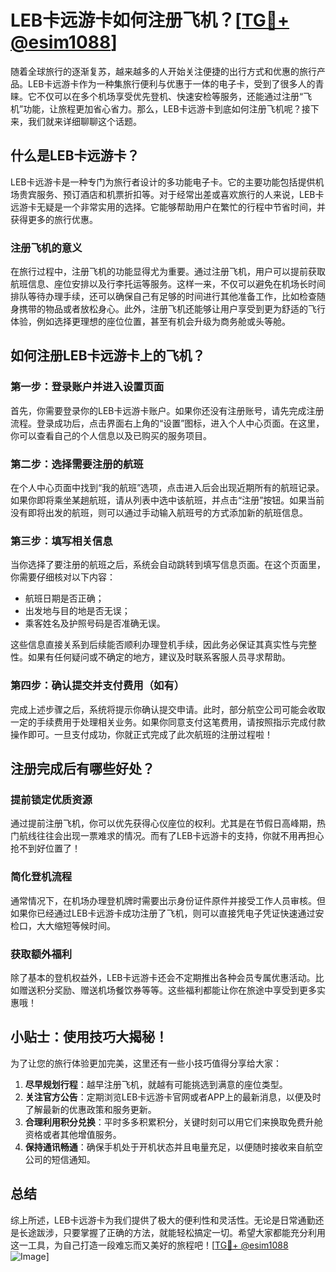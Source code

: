 # LEB卡远游卡如何注册飞机？[[TG💪+ @esim1088](https://t.me/s/esim1088)]

随着全球旅行的逐渐复苏，越来越多的人开始关注便捷的出行方式和优惠的旅行产品。LEB卡远游卡作为一种集旅行便利与优惠于一体的电子卡，受到了很多人的青睐。它不仅可以在多个机场享受优先登机、快速安检等服务，还能通过注册“飞机”功能，让旅程更加省心省力。那么，LEB卡远游卡到底如何注册飞机呢？接下来，我们就来详细聊聊这个话题。

## 什么是LEB卡远游卡？

LEB卡远游卡是一种专门为旅行者设计的多功能电子卡。它的主要功能包括提供机场贵宾服务、预订酒店和机票折扣等。对于经常出差或喜欢旅行的人来说，LEB卡远游卡无疑是一个非常实用的选择。它能够帮助用户在繁忙的行程中节省时间，并获得更多的旅行优惠。

### 注册飞机的意义

在旅行过程中，注册飞机的功能显得尤为重要。通过注册飞机，用户可以提前获取航班信息、座位安排以及行李托运等服务。这样一来，不仅可以避免在机场长时间排队等待办理手续，还可以确保自己有足够的时间进行其他准备工作，比如检查随身携带的物品或者放松身心。此外，注册飞机还能够让用户享受到更为舒适的飞行体验，例如选择更理想的座位位置，甚至有机会升级为商务舱或头等舱。

## 如何注册LEB卡远游卡上的飞机？

### 第一步：登录账户并进入设置页面

首先，你需要登录你的LEB卡远游卡账户。如果你还没有注册账号，请先完成注册流程。登录成功后，点击界面右上角的“设置”图标，进入个人中心页面。在这里，你可以查看自己的个人信息以及已购买的服务项目。

### 第二步：选择需要注册的航班

在个人中心页面中找到“我的航班”选项，点击进入后会出现近期所有的航班记录。如果你即将乘坐某趟航班，请从列表中选中该航班，并点击“注册”按钮。如果当前没有即将出发的航班，则可以通过手动输入航班号的方式添加新的航班信息。

### 第三步：填写相关信息

当你选择了要注册的航班之后，系统会自动跳转到填写信息页面。在这个页面里，你需要仔细核对以下内容：
- 航班日期是否正确；
- 出发地与目的地是否无误；
- 乘客姓名及护照号码是否准确无误。

这些信息直接关系到后续能否顺利办理登机手续，因此务必保证其真实性与完整性。如果有任何疑问或不确定的地方，建议及时联系客服人员寻求帮助。

### 第四步：确认提交并支付费用（如有）

完成上述步骤之后，系统将提示你确认提交申请。此时，部分航空公司可能会收取一定的手续费用于处理相关业务。如果你同意支付这笔费用，请按照指示完成付款操作即可。一旦支付成功，你就正式完成了此次航班的注册过程啦！

## 注册完成后有哪些好处？

### 提前锁定优质资源

通过提前注册飞机，你可以优先获得心仪座位的权利。尤其是在节假日高峰期，热门航线往往会出现一票难求的情况。而有了LEB卡远游卡的支持，你就不用再担心抢不到好位置了！

### 简化登机流程

通常情况下，在机场办理登机牌时需要出示身份证件原件并接受工作人员审核。但如果你已经通过LEB卡远游卡成功注册了飞机，则可以直接凭电子凭证快速通过安检口，大大缩短等候时间。

### 获取额外福利

除了基本的登机权益外，LEB卡远游卡还会不定期推出各种会员专属优惠活动。比如赠送积分奖励、赠送机场餐饮券等等。这些福利都能让你在旅途中享受到更多实惠哦！

## 小贴士：使用技巧大揭秘！

为了让您的旅行体验更加完美，这里还有一些小技巧值得分享给大家：

1. **尽早规划行程**：越早注册飞机，就越有可能挑选到满意的座位类型。
2. **关注官方公告**：定期浏览LEB卡远游卡官网或者APP上的最新消息，以便及时了解最新的优惠政策和服务更新。
3. **合理利用积分兑换**：平时多多积累积分，关键时刻可以用它们来换取免费升舱资格或者其他增值服务。
4. **保持通讯畅通**：确保手机处于开机状态并且电量充足，以便随时接收来自航空公司的短信通知。

## 总结

综上所述，LEB卡远游卡为我们提供了极大的便利性和灵活性。无论是日常通勤还是长途跋涉，只要掌握了正确的方法，就能轻松搞定一切。希望大家都能充分利用这一工具，为自己打造一段难忘而又美好的旅程吧！[[TG💪+ @esim1088](https://t.me/s/esim1088) ![Image](https://i.postimg.cc/4NQfJmqS/Snipaste-2025-05-13-00-14-12.png)]